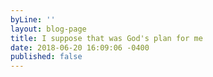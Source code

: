 ```yaml
---
byLine: ''
layout: blog-page
title: I suppose that was God's plan for me
date: 2018-06-20 16:09:06 -0400
published: false
---
```

